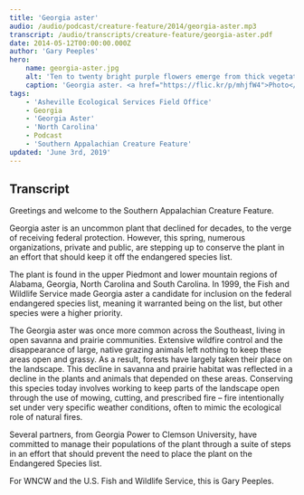 ```yaml
---
title: 'Georgia aster'
audio: /audio/podcast/creature-feature/2014/georgia-aster.mp3
transcript: /audio/transcripts/creature-feature/georgia-aster.pdf
date: 2014-05-12T00:00:00.000Z
author: 'Gary Peeples'
hero:
    name: georgia-aster.jpg
    alt: 'Ten to twenty bright purple flowers emerge from thick vegetation.'
    caption: 'Georgia aster. <a href="https://flic.kr/p/mhjfW4">Photo</a> by Michele Elmore, The Nature Conservancy, Georgia.'
tags:
    - 'Asheville Ecological Services Field Office'
    - Georgia
    - 'Georgia Aster'
    - 'North Carolina'
    - Podcast
    - 'Southern Appalachian Creature Feature'
updated: 'June 3rd, 2019'
---
```


## Transcript

Greetings and welcome to the Southern Appalachian Creature Feature.

Georgia aster is an uncommon plant that declined for decades, to the verge of receiving federal protection. However, this spring, numerous organizations, private and public, are stepping up to conserve the plant in an effort that should keep it off the endangered species list.

The plant is found in the upper Piedmont and lower mountain regions of Alabama, Georgia, North Carolina and South Carolina. In 1999, the Fish and Wildlife Service made Georgia aster a candidate for inclusion on the federal endangered species list, meaning it warranted being on the list, but other species were a higher priority.

The Georgia aster was once more common across the Southeast, living in open savanna and prairie communities.  Extensive wildfire control and the disappearance of large, native grazing animals left nothing to keep these areas open and grassy. As a result, forests have largely taken their place on the landscape. This decline in savanna and prairie habitat was reflected in a decline in the plants and animals that depended on these areas. Conserving this species today involves working to keep parts of the landscape open through the use of mowing, cutting, and prescribed fire – fire intentionally set under very specific weather conditions, often to mimic the ecological role of natural fires.

Several partners, from Georgia Power to Clemson University, have committed to manage their populations of the plant through a suite of steps in an effort that should prevent the need to place the plant on the Endangered Species list.

For WNCW and the U.S. Fish and Wildlife Service, this is Gary Peeples.